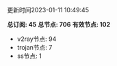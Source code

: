 更新时间2023-01-11 10:49:45

**总订阅: 45**
**总节点: 706**
**有效节点: 102**
- v2ray节点: 94
- trojan节点: 7
- ss节点: 1
